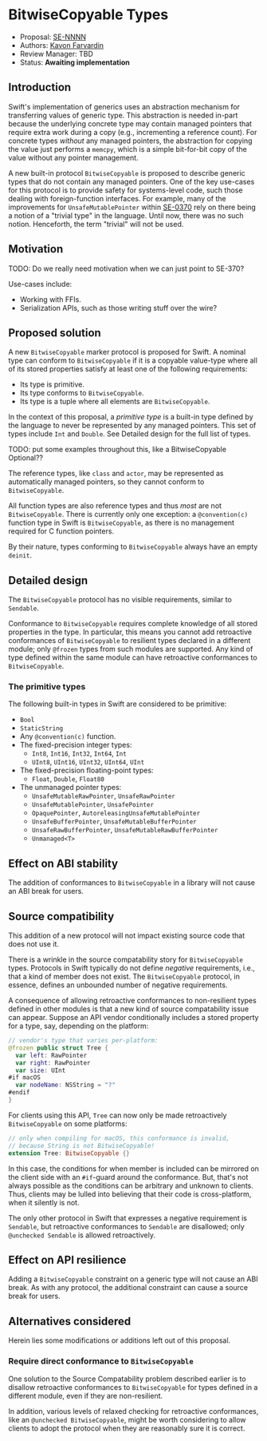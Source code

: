 # BitwiseCopyable Types

* Proposal: [SE-NNNN](NNNN-filename.md)
* Authors: [Kavon Farvardin](https://github.com/kavon)
* Review Manager: TBD
* Status: **Awaiting implementation**

<!-- *During the review process, add the following fields as needed:*

* Implementation: [apple/swift#NNNNN](https://github.com/apple/swift/pull/NNNNN) or [apple/swift-evolution-staging#NNNNN](https://github.com/apple/swift-evolution-staging/pull/NNNNN)
* Decision Notes: [Rationale](https://forums.swift.org/), [Additional Commentary](https://forums.swift.org/)
* Bugs: [SR-NNNN](https://bugs.swift.org/browse/SR-NNNN), [SR-MMMM](https://bugs.swift.org/browse/SR-MMMM)
* Previous Revision: [1](https://github.com/apple/swift-evolution/blob/...commit-ID.../proposals/NNNN-filename.md)
* Previous Proposal: [SE-XXXX](XXXX-filename.md) -->

## Introduction

Swift's implementation of generics uses an abstraction mechanism for transferring values of generic type. This abstraction is needed in-part because the underlying concrete type may contain managed pointers that require extra work during a copy (e.g., incrementing a reference count). For concrete types _without_ any managed pointers, the abstraction for copying the value just performs a `memcpy`, which is a simple bit-for-bit copy of the value without any pointer management.

A new built-in protocol `BitwiseCopyable` is proposed to describe generic types that do not contain any managed pointers. One of the key use-cases for this protocol is to provide safety for systems-level code, such those dealing with foreign-function interfaces. For example, many of the improvements for `UnsafeMutablePointer` within [SE-0370](0370-pointer-family-initialization-improvements.md) rely on there being a notion of a "trivial type" in the language. Until now, there was no such notion. Henceforth, the term "trivial" will not be used.

<!-- Swift-evolution thread: [Discussion thread topic for that proposal](https://forums.swift.org/) -->

## Motivation

TODO: Do we really need motivation when we can just point to SE-370?

Use-cases include:
- Working with FFIs.
- Serialization APIs, such as those writing stuff over the wire?

## Proposed solution

A new `BitwiseCopyable` marker protocol is proposed for Swift. A nominal type can conform to `BitwiseCopyable` if it is a copyable value-type where all of its stored properties satisfy at least one of the following requirements:

- Its type is primitive.
- Its type conforms to `BitwiseCopyable`.
- Its type is a tuple where all elements are `BitwiseCopyable`.

In the context of this proposal, a _primitive type_ is a built-in type defined by the language to never be represented by any managed pointers. This set of types include `Int` and `Double`. See Detailed design for the full list of types.

TODO: put some examples throughout this, like a BitwiseCopyable Optional??

The reference types, like `class` and `actor`, may be represented as automatically managed pointers, so they cannot conform to `BitwiseCopyable`.

All function types are also reference types and thus _most_ are not `BitwiseCopyable`. There is currently only one exception: a `@convention(c)` function type in Swift is `BitwiseCopyable`, as there is no management required for C function pointers.

By their nature, types conforming to `BitwiseCopyable` always have an empty `deinit`.

## Detailed design

The `BitwiseCopyable` protocol has no visible requirements, similar to `Sendable`.

Conformance to `BitwiseCopyable` requires complete knowledge of all stored properties in the type.
In particular, this means you cannot add retroactive conformances of `BitwiseCopyable` to resilient types declared in a different module; only `@frozen` types from such modules are supported. Any kind of type defined within the same module can have retroactive conformances to `BitwiseCopyable`.

### The primitive types

<!-- Based on KnownStdlibTypes.def -->

The following built-in types in Swift are considered to be primitive: 

- `Bool`
- `StaticString`
- Any `@convention(c)` function.
- The fixed-precision integer types:
  - `Int8`, `Int16`, `Int32`, `Int64`, `Int`
  - `UInt8`, `UInt16`, `UInt32`, `UInt64`, `UInt`
- The fixed-precision floating-point types: 
  - `Float`, `Double`, `Float80`
- The unmanaged pointer types:
  - `UnsafeMutableRawPointer`, `UnsafeRawPointer`
  - `UnsafeMutablePointer`, `UnsafePointer`
  - `OpaquePointer`, `AutoreleasingUnsafeMutablePointer`
  - `UnsafeBufferPointer`, `UnsafeMutableBufferPointer`
  - `UnsafeRawBufferPointer`, `UnsafeMutableRawBufferPointer`
  - `Unmanaged<T>`


## Effect on ABI stability

The addition of conformances to `BitwiseCopyable` in a library will not cause an ABI break for users.

## Source compatibility

This addition of a new protocol will not impact existing source code that does not use it. 

There is a wrinkle in the source compatability story for `BitwiseCopyable` types. Protocols in Swift typically do not define _negative_ requirements, i.e., that a kind of member does not exist. The `BitwiseCopyable` protocol, in essence, defines an unbounded number of negative requirements.

A consequence of allowing retroactive conformances to non-resilient types defined in other modules is that a new kind of source compatability issue can appear. Suppose an API vendor conditionally includes a stored property for a type, say, depending on the platform:

```swift
// vendor's type that varies per-platform:
@frozen public struct Tree {
  var left: RawPointer
  var right: RawPointer
  var size: UInt
#if macOS
  var nodeName: NSString = "?"
#endif
}
```

For clients using this API, `Tree` can now only be made retroactively `BitwiseCopyable` on some platforms:

```swift
// only when compiling for macOS, this conformance is invalid,
// because String is not BitwiseCopyable!
extension Tree: BitwiseCopyable {}
```

In this case, the conditions for when member is included can be mirrored on the client side with an `#if`-guard around the conformance. But, that's not always possible as the conditions can be arbitrary and unknown to clients. Thus, clients may be lulled into believing that their code is cross-platform, when it silently is not.

The only other protocol in Swift that expresses a negative requirement is `Sendable`, but retroactive conformances to `Sendable` are disallowed; only `@unchecked Sendable` is allowed retroactively.

## Effect on API resilience

Adding a `BitwiseCopyable` constraint on a generic type will not cause an ABI break.
As with any protocol, the additional constraint can cause a source break for users.

## Alternatives considered

Herein lies some modifications or additions left out of this proposal.

### Require direct conformance to `BitwiseCopyable`

One solution to the Source Compatability problem described earlier is to disallow retroactive conformances to `BitwiseCopyable` for types defined in a different module, even if they are non-resilient.

In addition, various levels of relaxed checking for retroactive conformances, like an `@unchecked BitwiseCopyable`, might be worth considering to allow clients to adopt the protocol when they are reasonably sure it is correct.


<!-- 
## Acknowledgments
This proposal benefitted from discussions with John McCall. -->